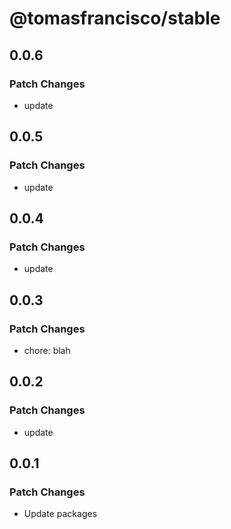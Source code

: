 # @tomasfrancisco/stable

## 0.0.6

### Patch Changes

- update

## 0.0.5

### Patch Changes

- update

## 0.0.4

### Patch Changes

- update

## 0.0.3

### Patch Changes

- chore: blah

## 0.0.2

### Patch Changes

- update

## 0.0.1

### Patch Changes

- Update packages
